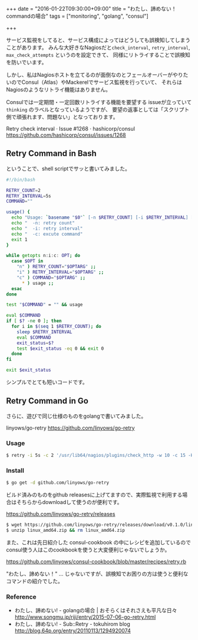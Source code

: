 +++
date = "2016-01-22T09:30:00+09:00"
title = "わたし、諦めない！commandの場合"
tags = ["monitoring", "golang", "consul"]

+++

サービス監視をしてると、サービス構成によってはどうしても誤検知してしまうことがあります。
みんな大好きなNagiosだと`check_interval`, `retry_interval`, `max_check_attempts` というのを設定できて、
同様にリトライすることで誤検知を防いでいます。

しかし、私はNagiosホストを立てるのが面倒なのとフェールオーバーがやりたいのでConsul（Atlas）やMackerelでサービス監視を行っていて、
それらはNagiosのようなリトライ機能はありません。

Consulでは一定期間・一定回数リトライする機能を要望する issueが立っていて`thinking` のラベルとなっているようですが、
要望の返事としては「スクリプト側で頑張れます、問題ない」となっております。

Retry check interval · Issue #1268 · hashicorp/consul
https://github.com/hashicorp/consul/issues/1268

Retry Command in Bash
---------------------

ということで、shell scriptでサッと書いてみました。

```sh
#!/bin/bash

RETRY_COUNT=2
RETRY_INTERVAL=5s
COMMAND=""

usage() {
  echo "Usage: `basename "$0"` [-n $RETRY_COUNT] [-i $RETRY_INTERVAL] [-c]" 1>&2
  echo "  -n: retry count"
  echo "  -i: retry interval"
  echo "  -c: excute command"
  exit 1
}

while getopts n:i:c: OPT; do
  case $OPT in
    "n" ) RETRY_COUNT="$OPTARG" ;;
    "i" ) RETRY_INTERVAL="$OPTARG" ;;
    "c" ) COMMAND="$OPTARG" ;;
      * ) usage ;;
  esac
done

test "$COMMAND" = "" && usage

eval $COMMAND
if [ $? -ne 0 ]; then
  for i in $(seq 1 $RETRY_COUNT); do
    sleep $RETRY_INTERVAL
    eval $COMMAND
    exit_status=$?
    test $exit_status -eq 0 && exit 0
  done
fi

exit $exit_status
```

シンプルでとても短いコードです。

Retry Command in Go
-------------------

さらに、遊びで同じ仕様のものをgolangで書いてみました。

linyows/go-retry
https://github.com/linyows/go-retry

### Usage

```sh
$ retry -i 5s -c 2 '/usr/lib64/nagios/plugins/check_http -w 10 -c 15 -H localhost'
```

### Install

```sh
$ go get -d github.com/linyows/go-retry
```

ビルド済みのものをgithub releasesに上げてますので、実際監視で利用する場合はそちらからdownloadして使うのが便利です。

https://github.com/linyows/go-retry/releases

```sh
$ wget https://github.com/linyows/go-retry/releases/download/v0.1.0/linux_amd64.zip
$ unzip linux_amd64.zip && rm linux_amd64.zip
```

また、これは先日紹介した consul-cookbook の中にレシピを追加しているので consul使う人はこのcookbookを使うと大変便利じゃないでしょうか。

https://github.com/linyows/consul-cookbook/blob/master/recipes/retry.rb

"わたし、諦めない！" ... じゃないですが、誤検知でお困りの方は使うと便利なコマンドの紹介でした。

### Reference

- わたし、諦めない! - golangの場合 | おそらくはそれさえも平凡な日々  
    http://www.songmu.jp/riji/entry/2015-07-06-go-retry.html
- わたし、諦めない! - Sub::Retry - tokuhirom blog  
    http://blog.64p.org/entry/20110113/1294920074
